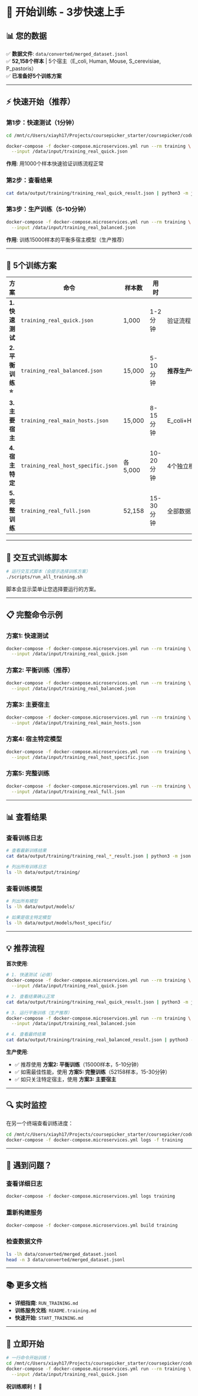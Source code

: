# 🚀 开始训练 - 3步快速上手

## 📊 您的数据

✅ **数据文件**: `data/converted/merged_dataset.jsonl`  
✅ **52,158个样本** | 5个宿主（E_coli, Human, Mouse, S_cerevisiae, P_pastoris）  
✅ **已准备好5个训练方案**

---

## ⚡ 快速开始（推荐）

### 第1步：快速测试（1分钟）

```bash
cd /mnt/c/Users/xiayh17/Projects/coursepicker_starter/coursepicker/codon_verifier_ext

docker-compose -f docker-compose.microservices.yml run --rm training \
  --input /data/input/training_real_quick.json
```

**作用**: 用1000个样本快速验证训练流程正常

### 第2步：查看结果

```bash
cat data/output/training/training_real_quick_result.json | python3 -m json.tool
```

### 第3步：生产训练（5-10分钟）

```bash
docker-compose -f docker-compose.microservices.yml run --rm training \
  --input /data/input/training_real_balanced.json
```

**作用**: 训练15000样本的平衡多宿主模型（生产推荐）

---

## 🎯 5个训练方案

| 方案 | 命令 | 样本数 | 用时 | 说明 |
|------|------|--------|------|------|
| **1. 快速测试** | `training_real_quick.json` | 1,000 | 1-2分钟 | 验证流程 |
| **2. 平衡训练⭐** | `training_real_balanced.json` | 15,000 | 5-10分钟 | **推荐生产使用** |
| **3. 主要宿主** | `training_real_main_hosts.json` | 15,000 | 8-15分钟 | E_coli+Human+Mouse |
| **4. 宿主特定** | `training_real_host_specific.json` | 各5,000 | 10-20分钟 | 4个独立模型 |
| **5. 完整训练** | `training_real_full.json` | 52,158 | 15-30分钟 | 全部数据 |

---

## 🎨 交互式训练脚本

```bash
# 运行交互式脚本（会提示选择训练方案）
./scripts/run_all_training.sh
```

脚本会显示菜单让您选择要运行的方案。

---

## 📋 完整命令示例

### 方案1: 快速测试
```bash
docker-compose -f docker-compose.microservices.yml run --rm training \
  --input /data/input/training_real_quick.json
```

### 方案2: 平衡训练（推荐）
```bash
docker-compose -f docker-compose.microservices.yml run --rm training \
  --input /data/input/training_real_balanced.json
```

### 方案3: 主要宿主
```bash
docker-compose -f docker-compose.microservices.yml run --rm training \
  --input /data/input/training_real_main_hosts.json
```

### 方案4: 宿主特定模型
```bash
docker-compose -f docker-compose.microservices.yml run --rm training \
  --input /data/input/training_real_host_specific.json
```

### 方案5: 完整训练
```bash
docker-compose -f docker-compose.microservices.yml run --rm training \
  --input /data/input/training_real_full.json
```

---

## 📊 查看结果

### 查看训练日志
```bash
# 查看最新训练结果
cat data/output/training/training_real_*_result.json | python3 -m json.tool

# 列出所有训练日志
ls -lh data/output/training/
```

### 查看训练模型
```bash
# 列出所有模型
ls -lh data/output/models/

# 如果是宿主特定模型
ls -lh data/output/models/host_specific/
```

---

## 💡 推荐流程

**首次使用**:
```bash
# 1. 快速测试（必做）
docker-compose -f docker-compose.microservices.yml run --rm training \
  --input /data/input/training_real_quick.json

# 2. 查看结果确认正常
cat data/output/training/training_real_quick_result.json | python3 -m json.tool

# 3. 运行平衡训练（生产推荐）
docker-compose -f docker-compose.microservices.yml run --rm training \
  --input /data/input/training_real_balanced.json

# 4. 查看最终结果
cat data/output/training/training_real_balanced_result.json | python3 -m json.tool
```

**生产使用**:
- ✅ 推荐使用 **方案2: 平衡训练**（15000样本，5-10分钟）
- ✅ 如需最佳性能，使用 **方案5: 完整训练**（52158样本，15-30分钟）
- ✅ 如只关注特定宿主，使用 **方案3: 主要宿主**

---

## 🔍 实时监控

在另一个终端查看训练进度：

```bash
cd /mnt/c/Users/xiayh17/Projects/coursepicker_starter/coursepicker/codon_verifier_ext
docker-compose -f docker-compose.microservices.yml logs -f training
```

---

## 🐛 遇到问题？

### 查看详细日志
```bash
docker-compose -f docker-compose.microservices.yml logs training
```

### 重新构建服务
```bash
docker-compose -f docker-compose.microservices.yml build training
```

### 检查数据文件
```bash
ls -lh data/converted/merged_dataset.jsonl
head -n 3 data/converted/merged_dataset.jsonl
```

---

## 📚 更多文档

- **详细指南**: `RUN_TRAINING.md`
- **训练服务文档**: `README.training.md`
- **快速开始**: `START_TRAINING.md`

---

## 🎉 立即开始

```bash
# 一行命令开始训练！
cd /mnt/c/Users/xiayh17/Projects/coursepicker_starter/coursepicker/codon_verifier_ext && \
docker-compose -f docker-compose.microservices.yml run --rm training \
  --input /data/input/training_real_quick.json
```

**祝训练顺利！** 🚀

